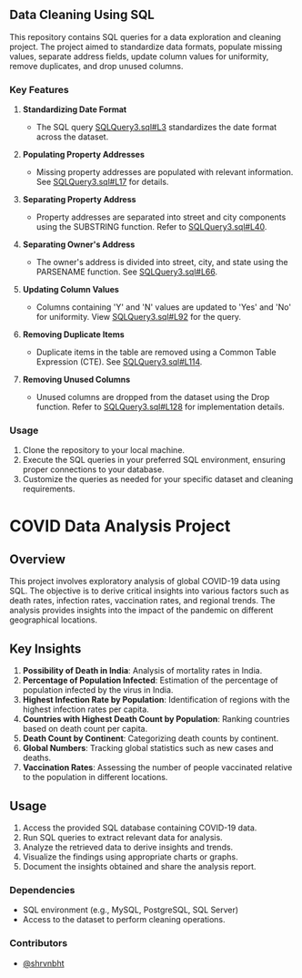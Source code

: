 ## Data Cleaning Using SQL

This repository contains SQL queries for a data exploration and cleaning project. The project aimed to standardize data formats, populate missing values, separate address fields, update column values for uniformity, remove duplicates, and drop unused columns.

### Key Features

1. **Standardizing Date Format**
   - The SQL query [SQLQuery3.sql#L3](https://github.com/shrvnbht/Data-Cleaning-Using-SQL/blob/main/SQLQuery3.sql#L3) standardizes the date format across the dataset.

2. **Populating Property Addresses**
   - Missing property addresses are populated with relevant information. See [SQLQuery3.sql#L17](https://github.com/shrvnbht/Data-Cleaning-Using-SQL/blob/main/SQLQuery3.sql#L17) for details.

3. **Separating Property Address**
   - Property addresses are separated into street and city components using the SUBSTRING function. Refer to [SQLQuery3.sql#L40](https://github.com/shrvnbht/Data-Cleaning-Using-SQL/blob/main/SQLQuery3.sql#L40).

4. **Separating Owner's Address**
   - The owner's address is divided into street, city, and state using the PARSENAME function. See [SQLQuery3.sql#L66](https://github.com/shrvnbht/Data-Cleaning-Using-SQL/blob/main/SQLQuery3.sql#L66).

5. **Updating Column Values**
   - Columns containing 'Y' and 'N' values are updated to 'Yes' and 'No' for uniformity. View [SQLQuery3.sql#L92](https://github.com/shrvnbht/Data-Cleaning-Using-SQL/blob/main/SQLQuery3.sql#L92) for the query.

6. **Removing Duplicate Items**
   - Duplicate items in the table are removed using a Common Table Expression (CTE). See [SQLQuery3.sql#L114](https://github.com/shrvnbht/Data-Cleaning-Using-SQL/blob/main/SQLQuery3.sql#L114).

7. **Removing Unused Columns**
   - Unused columns are dropped from the dataset using the Drop function. Refer to [SQLQuery3.sql#L128](https://github.com/shrvnbht/Data-Cleaning-Using-SQL/blob/main/SQLQuery3.sql#L128) for implementation details.

### Usage
1. Clone the repository to your local machine.
2. Execute the SQL queries in your preferred SQL environment, ensuring proper connections to your database.
3. Customize the queries as needed for your specific dataset and cleaning requirements.

# COVID Data Analysis Project

## Overview

This project involves exploratory analysis of global COVID-19 data using SQL. The objective is to derive critical insights into various factors such as death rates, infection rates, vaccination rates, and regional trends. The analysis provides insights into the impact of the pandemic on different geographical locations.

## Key Insights

1. **Possibility of Death in India**: Analysis of mortality rates in India.
2. **Percentage of Population Infected**: Estimation of the percentage of population infected by the virus in India.
3. **Highest Infection Rate by Population**: Identification of regions with the highest infection rates per capita.
4. **Countries with Highest Death Count by Population**: Ranking countries based on death count per capita.
5. **Death Count by Continent**: Categorizing death counts by continent.
6. **Global Numbers**: Tracking global statistics such as new cases and deaths.
7. **Vaccination Rates**: Assessing the number of people vaccinated relative to the population in different locations.

## Usage

1. Access the provided SQL database containing COVID-19 data.
2. Run SQL queries to extract relevant data for analysis.
3. Analyze the retrieved data to derive insights and trends.
4. Visualize the findings using appropriate charts or graphs.
5. Document the insights obtained and share the analysis report.

### Dependencies
- SQL environment (e.g., MySQL, PostgreSQL, SQL Server)
- Access to the dataset to perform cleaning operations.

### Contributors
- [@shrvnbht](https://github.com/shrvnbht)
